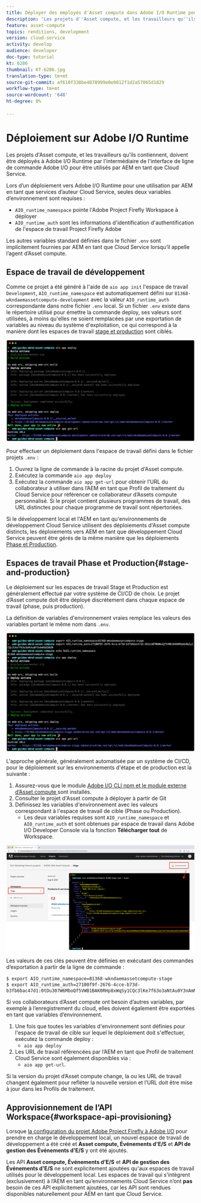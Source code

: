 ```yaml
---
title: Déployer des employés d'Asset compute dans Adobe I/O Runtime pour une utilisation avec AEM en tant que Cloud Service
description: 'Les projets d''Asset compute, et les travailleurs qu''ils contiennent, doivent être déployés à Adobe I/O Runtime pour être utilisés par AEM comme Cloud Service. '
feature: asset-compute
topics: renditions, development
version: cloud-service
activity: develop
audience: developer
doc-type: tutorial
kt: 6286
thumbnail: KT-6286.jpg
translation-type: tm+mt
source-git-commit: af610f338be4878999e0e9812f1d2a57065d1829
workflow-type: tm+mt
source-wordcount: '648'
ht-degree: 0%

---
```



# Déploiement sur Adobe I/O Runtime

Les projets d&#39;Asset compute, et les travailleurs qu&#39;ils contiennent, doivent être déployés à Adobe I/O Runtime par l&#39;intermédiaire de l&#39;interface de ligne de commande Adobe I/O pour être utilisés par AEM en tant que Cloud Service.

Lors d’un déploiement vers Adobe I/O Runtime pour une utilisation par AEM en tant que services d’auteur Cloud Service, seules deux variables d’environnement sont requises :

+ `AIO_runtime_namespace` pointe l&#39;Adobe Project Firefly Workspace à déployer
+ `AIO_runtime_auth` sont les informations d&#39;identification d&#39;authentification de l&#39;espace de travail Project Firefly Adobe

Les autres variables standard définies dans le fichier `.env` sont implicitement fournies par AEM en tant que Cloud Service lorsqu’il appelle l’agent d’Asset compute.

## Espace de travail de développement

Comme ce projet a été généré à l&#39;aide de `aio app init` l&#39;espace de travail `Development`, `AIO_runtime_namespace` est automatiquement défini sur `81368-wkndaemassetcompute-development` avec la valeur `AIO_runtime_auth` correspondante dans notre fichier `.env` local.  Si un fichier `.env` existe dans le répertoire utilisé pour émettre la commande deploy, ses valeurs sont utilisées, à moins qu&#39;elles ne soient remplacées par une exportation de variables au niveau du système d&#39;exploitation, ce qui correspond à la manière dont les espaces de travail [stage et production](#stage-and-production) sont ciblés.

![déploiement de l’application aio à l’aide de variables .env](./assets/runtime/development__aio.png)

Pour effectuer un déploiement dans l&#39;espace de travail défini dans le fichier projets `.env` :

1. Ouvrez la ligne de commande à la racine du projet d&#39;Asset compute.
1. Exécutez la commande `aio app deploy`
1. Exécutez la commande `aio app get-url` pour obtenir l’URL du collaborateur à utiliser dans l’AEM en tant que Profil de traitement du Cloud Service pour référencer ce collaborateur d’Assets compute personnalisé. Si le projet contient plusieurs programmes de travail, des URL distinctes pour chaque programme de travail sont répertoriées.

Si le développement local et l&#39;AEM en tant qu&#39;environnements de développement Cloud Service utilisent des déploiements d&#39;Asset compute distincts, les déploiements vers AEM en tant que développement Cloud Service peuvent être gérés de la même manière que les déploiements [Phase et Production](#stage-and-production).

## Espaces de travail Phase et Production{#stage-and-production}

Le déploiement sur les espaces de travail Stage et Production est généralement effectué par votre système de CI/CD de choix. Le projet d’Asset compute doit être déployé discrètement dans chaque espace de travail (phase, puis production).

La définition de variables d&#39;environnement vraies remplace les valeurs des variables portant le même nom dans `.env`.

![déploiement de l’application aio à l’aide de variables d’exportation](./assets/runtime/stage__export-and-aio.png)

L&#39;approche générale, généralement automatisée par un système de CI/CD, pour le déploiement sur les environnements d&#39;étape et de production est la suivante :

1. Assurez-vous que le module [Adobe I/O CLI npm et le module externe d’Asset compute ](../set-up/development-environment.md#aio) sont installés.
1. Consulter le projet d&#39;Asset compute à déployer à partir de Git
1. Définissez les variables d&#39;environnement avec les valeurs correspondant à l&#39;espace de travail de cible (Phase ou Production).
   + Les deux variables requises sont `AIO_runtime_namespace` et `AIO_runtime_auth` et sont obtenues par espace de travail dans Adobe I/O Developer Console via la fonction __Télécharger tout__ de Workspace.

![Adobe Developer Console - Espace de nommage d&#39;exécution AIO et authentification](./assets/runtime/stage-auth-namespace.png)

Les valeurs de ces clés peuvent être définies en exécutant des commandes d’exportation à partir de la ligne de commande :

```
$ export AIO_runtime_namespace=81368-wkndaemassetcompute-stage
$ export AIO_runtime_auth=27100f9f-2676-4cce-b73d-b3fb6bac47d1:0tDu307W6MboQf5VWB1BAK0RHp8xWqSy1CQc3lKe7f63o3aNtAu0Y3nAmN56502W
```

Si vos collaborateurs d’Asset compute ont besoin d’autres variables, par exemple à l’enregistrement du cloud, elles doivent également être exportées en tant que variables d’environnement.

1. Une fois que toutes les variables d&#39;environnement sont définies pour l&#39;espace de travail de cible sur lequel le déploiement doit s&#39;effectuer, exécutez la commande deploy :
   + `aio app deploy`
1. Les URL de travail référencées par l’AEM en tant que Profil de traitement Cloud Service sont également disponibles via :
   + `aio app get-url`.

Si la version du projet d’Asset compute change, la ou les URL de travail changent également pour refléter la nouvelle version et l’URL doit être mise à jour dans les Profils de traitement.

## Approvisionnement de l’API Workspace{#workspace-api-provisioning}

Lorsque [la configuration du projet Adobe Project Firefly à Adobe I/O](../set-up/firefly.md) pour prendre en charge le développement local, un nouvel espace de travail de développement a été créé et __Asset compute, Événements d&#39;E/S__ et __API de gestion des Événements d&#39;E/S__ y ont été ajoutés.

Les API __Asset compute, Événements d&#39;E/S__ et __API de gestion des Événements d&#39;E/S__ ne sont explicitement ajoutées qu&#39;aux espaces de travail utilisés pour le développement local. Les espaces de travail qui s’intègrent (exclusivement) à l’AEM en tant qu’environnements Cloud Service n’ont __pas__ besoin de ces API explicitement ajoutées, car les API sont rendues disponibles naturellement pour AEM en tant que Cloud Service.
